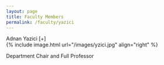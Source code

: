 ```yaml
---
layout: page
title: Faculty Members
permalink: /faculty/yazici
---
```


<div class="container" markdown="1">
<div class="header" markdown="1">Adnan Yazici [+]
</div>
<div class="content" markdown="1" style="min-height: 200px;">
{% include image.html url="/images/yzici.jpg" align="right" %}

Department Chair and Full Professor

</div>
</div>
